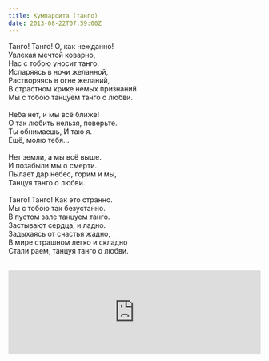 ```yaml
---
title: Кумпарсита (танго)
date: 2013-08-22T07:59:00Z
---
```


Танго! Танго! О, как нежданно!<br />
Увлекая мечтой коварно,<br />
Нас с тобою уносит танго.<br />
Испаряясь в ночи желанной,<br />
Растворяясь в огне желаний,<br />
В страстном крике немых признаний<br />
Мы с тобою танцуем танго о любви.<br />
<br />
Неба нет, и мы всё ближе!<br />
О так любить нельзя, поверьте.<br />
Ты обнимаешь, И таю я.<br />
Ещё, молю тебя...<br />
<br />
Нет земли, а мы всё выше.<br />
И позабыли мы о смерти.<br />
Пылает дар небес, горим и мы,<br />
Танцуя танго о любви.<br />
<br />
Танго! Танго! Как это странно.<br />
Мы с тобою так безустанно.<br />
В пустом зале танцуем танго.<br />
Застывают сердца, и ладно.<br />
Задыхаясь от счастья жадно,<br />
В мире страшном легко и складно<br />
Стали раем, танцуя танго о любви.<br />
<br />
<iframe frameborder="no" height="166" scrolling="no" src="https://w.soundcloud.com/player/?url=http%3A%2F%2Fapi.soundcloud.com%2Ftracks%2F106634231" width="100%"></iframe>